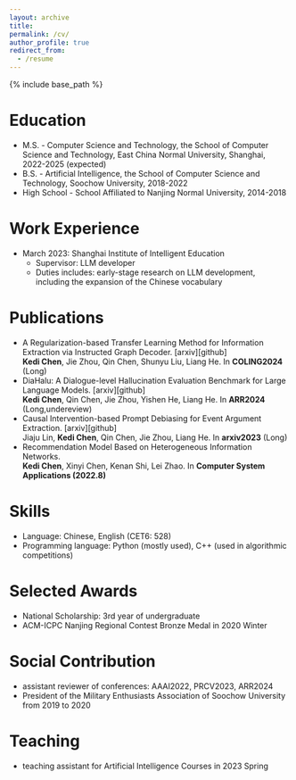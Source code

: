```yaml
---
layout: archive
title: 
permalink: /cv/
author_profile: true
redirect_from:
  - /resume
---
```


{% include base_path %}

Education
======
* M.S. - Computer Science and Technology, the School of Computer Science and Technology, East China Normal University, Shanghai, 2022-2025 (expected)
* B.S. - Artificial Intelligence, the School of Computer Science and Technology, Soochow University, 2018-2022
* High School - School Affiliated to Nanjing Normal University, 2014-2018

Work Experience
======
* March 2023: Shanghai Institute of Intelligent Education
  * Supervisor: LLM developer
  * Duties includes: early-stage research on LLM development, including the expansion of the Chinese vocabulary

Publications
======
* A Regularization-based Transfer Learning Method for Information Extraction via Instructed Graph Decoder. [arxiv][github]
  <br />**Kedi Chen**, Jie Zhou, Qin Chen, Shunyu Liu, Liang He. In **COLING2024** (Long)
* DiaHalu: A Dialogue-level Hallucination Evaluation Benchmark for Large Language Models. [arxiv][github]
  <br />**Kedi Chen**, Qin Chen, Jie Zhou, Yishen He, Liang He. In **ARR2024** (Long,undereview)
* Causal Intervention-based Prompt Debiasing for Event Argument Extraction. [arxiv][github]
  <br />Jiaju Lin, **Kedi Chen**, Qin Chen, Jie Zhou, Liang He. In **arxiv2023** (Long)
* Recommendation Model Based on Heterogeneous Information Networks. 
  <br />**Kedi Chen**, Xinyi Chen, Kenan Shi, Lei Zhao. In **Computer System Applications (2022.8)**
  
Skills
======
* Language: Chinese, English (CET6: 528)
* Programming language: Python (mostly used), C++ (used in algorithmic competitions)
  
Selected Awards
======
* National Scholarship: 3rd year of undergraduate
* ACM-ICPC Nanjing Regional Contest Bronze Medal in 2020 Winter

Social Contribution
=====
* assistant reviewer of conferences: AAAI2022, PRCV2023, ARR2024
* President of the Military Enthusiasts Association of Soochow University from 2019 to 2020

Teaching
======
* teaching assistant for Artificial Intelligence Courses in 2023 Spring
